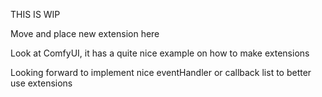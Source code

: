 THIS IS WIP

Move and place new extension here

Look at ComfyUI, it has a quite nice example on how to make extensions

Looking forward to implement nice eventHandler or callback list to better use extensions